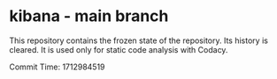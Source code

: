 # kibana - main branch

This repository contains the frozen state of the repository.
Its history is cleared. It is used only for static code
analysis with Codacy.

Commit Time: 1712984519